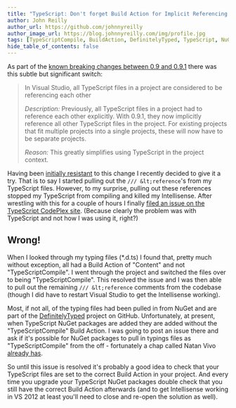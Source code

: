 ```yaml
---
title: "TypeScript: Don't forget Build Action for Implicit Referencing..."
author: John Reilly
author_url: https://github.com/johnnyreilly
author_image_url: https://blog.johnnyreilly.com/img/profile.jpg
tags: [TypeScriptCompile, BuildAction, DefinitelyTyped, TypeScript, NuGet]
hide_table_of_contents: false
---
```

As part of the [known breaking changes between 0.9 and 0.9.1](https://typescript.codeplex.com/wikipage?title=Known%20breaking%20changes%20between%200.8%20and%200.9&referringTitle=Documentation) there was this subtle but significant switch:

 > In Visual Studio, all TypeScript files in a project are considered to be referencing each other
> 
> *Description:* Previously, all TypeScript files in a project had to reference each other explicitly. With 0.9.1, they now implicitly reference all other TypeScript files in the project. For existing projects that fit multiple projects into a single projects, these will now have to be separate projects.
> 
> *Reason:* This greatly simplifies using TypeScript in the project context.

Having been [initially resistant](https://typescript.codeplex.com/workitem/1471) to this change I recently decided to give it a try. That is to say I started pulling out the `/// &lt;reference`'s from my TypeScript files. However, to my surprise, pulling out these references stopped my TypeScript from compiling and killed my Intellisense. After wrestling with this for a couple of hours I finally [filed an issue on the TypeScript CodePlex site](https://typescript.codeplex.com/workitem/1855). (Because clearly the problem was with TypeScript and not how I was using it, right?)

## Wrong!

When I looked through my typing files (\*.d.ts) I found that, pretty much without exception, all had a Build Action of "Content" and not "TypeScriptCompile". I went through the project and switched the files over to being "TypeScriptCompile". This resolved the issue and I was then able to pull out the remaining `/// &lt;reference` comments from the codebase (though I did have to restart Visual Studio to get the Intellisense working).

Most, if not all, of the typing files had been pulled in from NuGet and are part of the [DefinitelyTyped](https://github.com/borisyankov/DefinitelyTyped) project on GitHub. Unfortunately, at present, when TypeScript NuGet packages are added they are added without the "TypeScriptCompile" Build Action. I was going to post an issue there and ask if it's possible for NuGet packages to pull in typings files as "TypeScriptCompile" from the off - fortunately a chap called Natan Vivo [already has](https://github.com/borisyankov/DefinitelyTyped/issues/1138).

So until this issue is resolved it's probably a good idea to check that your TypeScript files are set to the correct Build Action in your project. And every time you upgrade your TypeScript NuGet packages double check that you still have the correct Build Action afterwards (and to get Intellisense working in VS 2012 at least you'll need to close and re-open the solution as well).


